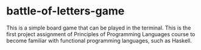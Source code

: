 # battle-of-letters-game
This is a simple board game that can be played in the terminal. This is the first project assignment of Principles of Programming Languages course to become familiar with functional programming languages, such as Haskell.
